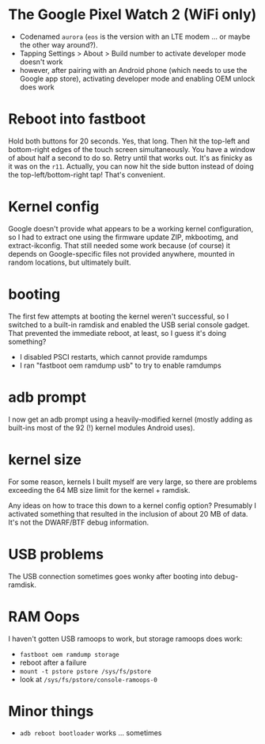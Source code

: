 # The Google Pixel Watch 2 (WiFi only)

* Codenamed `aurora` (`eos` is the version with an LTE modem ... or maybe the other way around?).
* Tapping Settings > About > Build number to activate developer mode doesn't work
* however, after pairing with an Android phone (which needs to use the Google app store), activating developer mode and enabling OEM unlock does work

# Reboot into fastboot

Hold both buttons for 20 seconds. Yes, that long. Then hit the top-left and bottom-right edges of the touch screen simultaneously. You have a window of about half a second to do so. Retry until that works out. It's as finicky as it was on the `r11`. Actually, you can now hit the side button instead of doing the top-left/bottom-right tap! That's convenient.

# Kernel config

Google doesn't provide what appears to be a working kernel configuration, so I had to extract one using the firmware update ZIP, mkbootimg, and extract-ikconfig. That still needed some work because (of course) it depends on Google-specific files not provided anywhere, mounted in random locations, but ultimately built.

# booting

The first few attempts at booting the kernel weren't successful, so I switched to a built-in ramdisk and enabled the USB serial console gadget. That prevented the immediate reboot, at least, so I guess it's doing something?

* I disabled PSCI restarts, which cannot provide ramdumps
* I ran "fastboot oem ramdump usb" to try to enable ramdumps

# adb prompt

I now get an adb prompt using a heavily-modified kernel (mostly adding as built-ins most of the 92 (!) kernel modules Android uses).

# kernel size

For some reason, kernels I built myself are very large, so there are problems exceeding the 64 MB size limit for the kernel + ramdisk.

Any ideas on how to trace this down to a kernel config option? Presumably I activated something that resulted in the inclusion of about 20 MB of data. It's not the DWARF/BTF debug information.

# USB problems

The USB connection sometimes goes wonky after booting into debug-ramdisk.

# RAM Oops

I haven't gotten USB ramoops to work, but storage ramoops does work:

* `fastboot oem ramdump storage`
* reboot after a failure
* `mount -t pstore pstore /sys/fs/pstore`
* look at `/sys/fs/pstore/console-ramoops-0`

# Minor things

* `adb reboot bootloader` works ... sometimes
